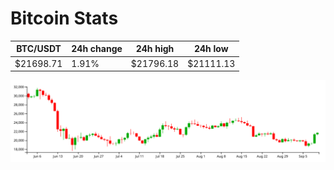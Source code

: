 # Bitcoin Stats

BTC/USDT|24h change|24h high|24h low|
|---|---|---|---|
|$21698.71|1.91%|$21796.18|$21111.13|

<img src="./chart.svg">
